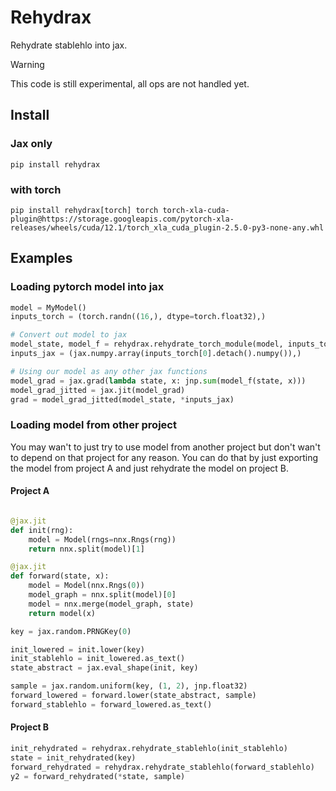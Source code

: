 # Rehydrax
Rehydrate stablehlo into jax.

> [!WARNING]
> This code is still experimental, all ops are not handled yet.

## Install
### Jax only
```
pip install rehydrax
```
### with torch
```
pip install rehydrax[torch] torch torch-xla-cuda-plugin@https://storage.googleapis.com/pytorch-xla-releases/wheels/cuda/12.1/torch_xla_cuda_plugin-2.5.0-py3-none-any.whl
```

## Examples

### Loading pytorch model into jax 

```python
model = MyModel()
inputs_torch = (torch.randn((16,), dtype=torch.float32),)

# Convert out model to jax
model_state, model_f = rehydrax.rehydrate_torch_module(model, inputs_torch)
inputs_jax = (jax.numpy.array(inputs_torch[0].detach().numpy()),)

# Using our model as any other jax functions
model_grad = jax.grad(lambda state, x: jnp.sum(model_f(state, x)))
model_grad_jitted = jax.jit(model_grad)
grad = model_grad_jitted(model_state, *inputs_jax)
```

### Loading model from other project
You may wan't to just try to use model from another project but don't wan't to depend on that project for any reason. You can do that by just exporting the model from project A and just rehydrate the model on project B.

#### Project A
```python

@jax.jit
def init(rng):
    model = Model(rngs=nnx.Rngs(rng))
    return nnx.split(model)[1]

@jax.jit
def forward(state, x):
    model = Model(nnx.Rngs(0))
    model_graph = nnx.split(model)[0]
    model = nnx.merge(model_graph, state)
    return model(x)

key = jax.random.PRNGKey(0)

init_lowered = init.lower(key)
init_stablehlo = init_lowered.as_text()
state_abstract = jax.eval_shape(init, key)

sample = jax.random.uniform(key, (1, 2), jnp.float32)
forward_lowered = forward.lower(state_abstract, sample)
forward_stablehlo = forward_lowered.as_text()
```

#### Project B
```python
init_rehydrated = rehydrax.rehydrate_stablehlo(init_stablehlo)
state = init_rehydrated(key)
forward_rehydrated = rehydrax.rehydrate_stablehlo(forward_stablehlo)
y2 = forward_rehydrated(*state, sample)
```
